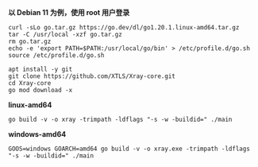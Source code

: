 **以 Debian 11 为例，使用 root 用户登录**

```
curl -sLo go.tar.gz https://go.dev/dl/go1.20.1.linux-amd64.tar.gz
tar -C /usr/local -xzf go.tar.gz
rm go.tar.gz
echo -e 'export PATH=$PATH:/usr/local/go/bin' > /etc/profile.d/go.sh
source /etc/profile.d/go.sh
```

```
apt install -y git
git clone https://github.com/XTLS/Xray-core.git
cd Xray-core
go mod download -x
```

**linux-amd64**

```
go build -v -o xray -trimpath -ldflags "-s -w -buildid=" ./main
```

**windows-amd64**

```
GOOS=windows GOARCH=amd64 go build -v -o xray.exe -trimpath -ldflags "-s -w -buildid=" ./main
```
